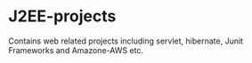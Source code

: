 # J2EE-projects
Contains web related projects including servlet, hibernate, Junit Frameworks and Amazone-AWS etc. 

